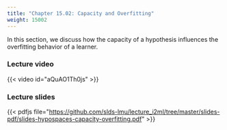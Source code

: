 ```yaml
---
title: "Chapter 15.02: Capacity and Overfitting"
weight: 15002
---
```

In this section, we discuss how the capacity of a hypothesis influences the overfitting behavior of a learner. 

<!--more-->

### Lecture video

{{< video id="aQuAO1Th0js" >}}

### Lecture slides

{{< pdfjs file="https://github.com/slds-lmu/lecture_i2ml/tree/master/slides-pdf/slides-hypospaces-capacity-overfitting.pdf" >}}
